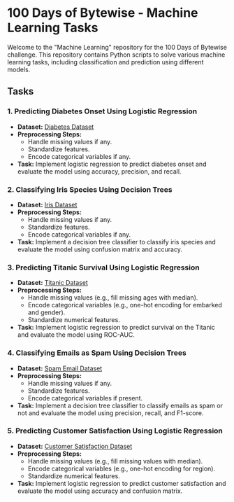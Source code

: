 # 100 Days of Bytewise - Machine Learning Tasks

Welcome to the "Machine Learning" repository for the 100 Days of Bytewise challenge. This repository contains Python scripts to solve various machine learning tasks, including classification and prediction using different models.

## Tasks

### 1. Predicting Diabetes Onset Using Logistic Regression
- **Dataset:** [Diabetes Dataset](https://www.openml.org/data/get_csv/37/dataset_37_diabetes_csv.csv)
- **Preprocessing Steps:**
  - Handle missing values if any.
  - Standardize features.
  - Encode categorical variables if any.
- **Task:** Implement logistic regression to predict diabetes onset and evaluate the model using accuracy, precision, and recall.

### 2. Classifying Iris Species Using Decision Trees
- **Dataset:** [Iris Dataset](https://scikit-learn.org/stable/modules/generated/sklearn.datasets.load_iris.html)
- **Preprocessing Steps:**
  - Handle missing values if any.
  - Standardize features.
  - Encode categorical variables if any.
- **Task:** Implement a decision tree classifier to classify iris species and evaluate the model using confusion matrix and accuracy.

### 3. Predicting Titanic Survival Using Logistic Regression
- **Dataset:** [Titanic Dataset](https://raw.githubusercontent.com/datasciencedojo/datasets/master/titanic.csv)
- **Preprocessing Steps:**
  - Handle missing values (e.g., fill missing ages with median).
  - Encode categorical variables (e.g., one-hot encoding for embarked and gender).
  - Standardize numerical features.
- **Task:** Implement logistic regression to predict survival on the Titanic and evaluate the model using ROC-AUC.

### 4. Classifying Emails as Spam Using Decision Trees
- **Dataset:** [Spam Email Dataset](https://archive.ics.uci.edu/ml/machine-learning-databases/spambase/spambase.data)
- **Preprocessing Steps:**
  - Handle missing values if any.
  - Standardize features.
  - Encode categorical variables if present.
- **Task:** Implement a decision tree classifier to classify emails as spam or not and evaluate the model using precision, recall, and F1-score.

### 5. Predicting Customer Satisfaction Using Logistic Regression
- **Dataset:** [Customer Satisfaction Dataset](https://www.kaggle.com/datasets/datasciencedojo/customer-satisfaction)
- **Preprocessing Steps:**
  - Handle missing values (e.g., fill missing values with median).
  - Encode categorical variables (e.g., one-hot encoding for region).
  - Standardize numerical features.
- **Task:** Implement logistic regression to predict customer satisfaction and evaluate the model using accuracy and confusion matrix.

